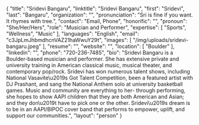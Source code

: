 {
  "title": "Sridevi Bangaru",
  "linktitle": "Sridevi Bangaru",
  "first": "Sridevi",
  "last": "Bangaru",
  "organization": "",
  "pronunciation": "Sri is fine if you want. It rhymes with tree.",
  "contact": "Email, Phone",
  "honorific": "",
  "pronoun": "She/Her/Hers",
  "role": "Musician and Performer",
  "expertise": [
    "Sports",
    "Wellness",
    "Music"
  ],
  "languages": "English",
  "email": "c3JpLmJhbmdhcnVAZ21haWwuY29t",
  "images": [
    "/img/uploads/sridevi-bangaru.jpeg"
  ],
  "resume": "",
  "website": "",
  "location": [
    "Boulder"
  ],
  "linkedin": "",
  "phone": "720-236-7485",
  "bio": "Sridevi Bangaru is a Boulder-based musician and performer. She has extensive private and university training in American classical music, musical theater, and contemporary pop/rock. Sridevi has won numerous talent shows, including National Vasavite\u2019s Got Talent Competition, been a featured artist with DJ Prashant, and sang the National Anthem solo at university basketball games. Music and community are everything to her- through performing, she hopes to show AAPI children that they are both American and Asian; and they don\u2019t have to pick one or the other. Sridevi\u2019s dream is to be in an AAPI/BIPOC cover band that performs to empower, uplift, and support our communities.",
  "layout": "person"
}
